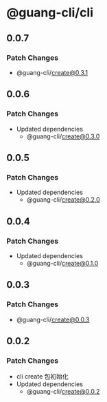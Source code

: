 # @guang-cli/cli

## 0.0.7

### Patch Changes

- @guang-cli/create@0.3.1

## 0.0.6

### Patch Changes

- Updated dependencies
  - @guang-cli/create@0.3.0

## 0.0.5

### Patch Changes

- Updated dependencies
  - @guang-cli/create@0.2.0

## 0.0.4

### Patch Changes

- Updated dependencies
  - @guang-cli/create@0.1.0

## 0.0.3

### Patch Changes

- @guang-cli/create@0.0.3

## 0.0.2

### Patch Changes

- cli create 包初始化
- Updated dependencies
  - @guang-cli/create@0.0.2
